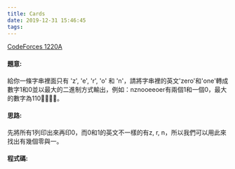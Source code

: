 ```yaml
---
title: Cards
date: 2019-12-31 15:46:45
tags:
---
```

[CodeForces 1220A](https://codeforces.com/problemset/problem/1220/A)
<!-- more -->

#### 題意:
給你一條字串裡面只有 'z', 'e', 'r', 'o' 和 'n'，請將字串裡的英文'zero'和'one'轉成數字1和0並以最大的二進制方式輸出，例如：nznooeeoer有兩個1和一個0，最大的數字為110。

#### 思路:
先將所有1列印出來再印0，而0和1的英文不一樣的有z, r, n，所以我們可以用此來找出有幾個零與一。

#### 程式碼:
<script src="https://gist.github.com/Daviswww/aacc51a67599af7e1e7f778bf921e76e.js"></script>